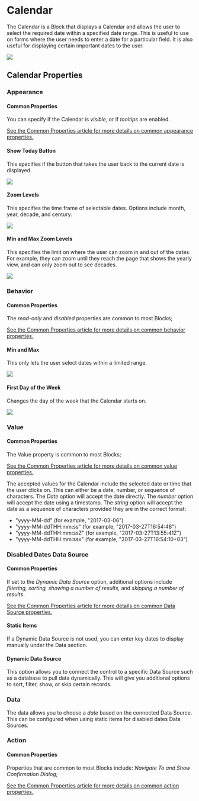 # Calendar

The Calendar is a Block that displays a Calendar and allows the user to select the required date within a specified date range. This is useful to use on forms where the user needs to enter a date for a particular field. It is also useful for displaying certain important dates to the user.&#x20;

![](<../../.gitbook/assets/Zoom all things.gif>)

## Calendar Properties

### Appearance

#### Common Properties

You can specify if the Calendar is _visible_, or if _tooltips_ are enabled.

[See the Common Properties article for more details on common appearance properties.](../common-properties.md#appearance)

#### Show Today Button

This specifies if the button that takes the user back to the current date is displayed.&#x20;

![](<../../.gitbook/assets/image (765).png>)

#### Zoom Levels

This specifies the time frame of selectable dates. Options include month, year, decade, and century.

![](<../../.gitbook/assets/image (887).png>)

#### Min and Max Zoom Levels

This specifies the limit on where the user can zoom in and out of the dates. For example, they can zoom until they reach the page that shows the yearly view, and can only zoom out to see decades.

![](../../.gitbook/assets/rl16vHRad9.gif)

### Behavior

#### Common Properties&#x20;

The _read-only_ and _disabled_ properties are common to most Blocks;

[See the Common Properties article for more details on common behavior properties.](../common-properties.md#behavior)

#### Min and Max

This only lets the user select dates within a limited range.

![](<../../.gitbook/assets/image (488).png>)

#### First Day of the Week

Changes the day of the week that the Calendar starts on.

![](<../../.gitbook/assets/image (792).png>)

### Value

#### Common Properties

The Value property is common to most Blocks;

[See the Common Properties article for more details on common value properties.](../common-properties.md#behavior-1)

The accepted values for the Calendar include the selected date or time that the user clicks on. This can either be a date, number, or sequence of characters. The _Date_ option will accept the date directly. The _number_ option will accept the date using a timestamp. The _string_ option will accept the date as a sequence of characters provided they are in the correct format:

* "yyyy-MM-dd" (for example, "2017-03-06")
* "yyyy-MM-ddTHH:mm:ss" (for example, "2017-03-27T16:54:48")
* "yyyy-MM-ddTHH:mm:ssZ" (for example, "2017-03-27T13:55:41Z")
* "yyyy-MM-ddTHH:mm:ssx" (for example, "2017-03-27T16:54:10+03")

### Disabled Dates Data Source

#### Common Properties

If set to the _Dynamic Data Source_ option, additional options include _filtering, sorting, showing a number of results,_ and _skipping a number of results_.&#x20;

[See the Common Properties article for more details on common Data Source properties.](../common-properties.md#data-source)

#### Static Items

If a Dynamic Data Source is not used, you can enter key dates to display manually under the Data section.&#x20;

#### Dynamic Data Source

This option allows you to connect the control to a specific Data Source such as a database to pull data dynamically. This will give you additional options to sort, filter, show, or skip certain records. &#x20;

### Data

The data allows you to choose a _date_ based on the connected Data Source. This can be configured when using static items for disabled dates Data Sources.

### Action

#### Common Properties

Properties that are common to most Blocks include: _Navigate To and Show Confirmation Dialog;_

[See the Common Properties article for more details on common action properties.](../common-properties.md#action)
